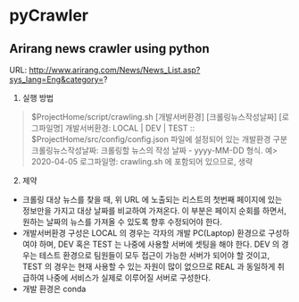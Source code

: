 # pyCrawler
Arirang news crawler using python
------------------------------------
URL: http://www.arirang.com/News/News_List.asp?sys_lang=Eng&category=?

1. 실행 방법
  > $ProjectHome/script/crawling.sh [개발서버환경] [크롤링뉴스작성날짜] [로그파일명]
     개발서버환경: LOCAL | DEV | TEST  :: $ProjectHome/src/config/config.json 파일에 설정되어 있는 개발환경 구분
     크롤링뉴스작성날짜: 크롤링할 뉴스의 작성 날짜 - yyyy-MM-DD 형식. 예> 2020-04-05
     로그파일명: crawling.sh 에 포함되어 있으므로, 생략
     
2. 제약
  - 크롤링 대상 뉴스를 찾을 때, 위 URL 에 노출되는 리스트의 첫번째 페이지에 있는 정보만을 가지고 대상 날짜를 비교하여 가져온다. 이 부분은 페이지 순회를 하면서, 원하는 날짜의 뉴스를 가져올 수 있도록 향후 수정되어야 한다.
  - 개발서버환경 구성은 LOCAL 의 경우는 각자의 개발 PC(Laptop) 환경으로 구성하여야 하며, DEV 혹은 TEST 는 나중에 사용할 서버에 셋팅을 해야 한다. DEV 의 경우는 테스트 환경으로 팀원들이 모두 접근이 가능한 서버가 되어야 할 것이고, TEST 의 경우는 현재 사용할 수 있는 자원이 많이 없으므로 REAL 과 동일하게 취급하여 나중에 서비스가 실제로 이루어질 서버로 구성한다.
  - 개발 환경은 conda 
